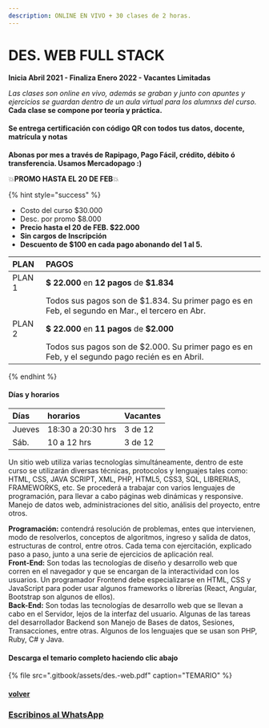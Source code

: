 ```yaml
---
description: ONLINE EN VIVO + 30 clases de 2 horas.
---
```


# DES. WEB FULL STACK

**Inicia Abril 2021 - Finaliza Enero 2022 - Vacantes Limitadas**

_Las clases son online en vivo, además se graban y  junto con apuntes y ejercicios se guardan dentro de un aula virtual para los alumnxs del curso._ **Cada clase se compone por teoría y práctica.** 

#### **Se entrega certificación con código QR con todos tus datos, docente, matrícula y notas**

**Abonas por mes a través de Rapipago, Pago Fácil, crédito, débito ó transferencia. Usamos Mercadopago :\)** 

💥**PROMO HASTA EL 20 DE FEB**💥 

{% hint style="success" %}
* Costo del curso $30.000
* Desc. por promo $8.000
* **Precio hasta el 20 de FEB. $22.000**
* **Sin cargos de Inscripción**
* **Descuento de $100 en cada pago abonando del 1 al 5.** 

| PLAN | PAGOS |
| :--- | :--- |
| PLAN 1 | **$ 22.000** en **12 pagos** de **$1.834**  |
|  | Todos sus pagos son de $1.834. Su primer pago es en Feb, el segundo en Mar., el tercero en Abr.  |
| PLAN 2 | **$ 22.000** en **11 pagos** de **$2.000**  |
|  | Todos sus pagos son de $2.000. Su primer pago es en Feb, y el segundo pago recién es en Abril. |
{% endhint %}

#### Días y horarios

| Días | horarios | Vacantes |
| :--- | :--- | :--- |
| Jueves | 18:30 a 20:30 hrs | 3 de 12 |
| Sáb. | 10 a 12 hrs | 3 de 12 |

Un sitio web utiliza varias tecnologías simultáneamente, dentro de este curso se utilizarán diversas técnicas, protocolos y lenguajes tales como: HTML, CSS, JAVA SCRIPT, XML, PHP, HTML5, CSS3, SQL, LIBRERIAS, FRAMEWORKS, etc. Se procederá a trabajar con varios lenguajes de programación, para llevar a cabo páginas web dinámicas y responsive. Manejo de datos web, administraciones del sitio, análisis del proyecto, entre otros.

**Programación:** contendrá resolución de problemas, entes que intervienen, modo de resolverlos, conceptos de algoritmos, ingreso y salida de datos, estructuras de control, entre otros. Cada tema con ejercitación, explicado paso a paso, junto a una serie de ejercicios de aplicación real.  
**Front-End:** Son todas las tecnologías de diseño y desarrollo web que corren en el navegador y que se encargan de la interactividad con los usuarios. Un programador Frontend debe especializarse en HTML, CSS y JavaScript para poder usar algunos frameworks o librerías \(React, Angular, Bootstrap son algunos de ellos\).  
**Back-End:** Son todas las tecnologías de desarrollo web que se llevan a cabo en el Servidor, lejos de la interfaz del usuario. Algunas de las tareas del desarrollador Backend son Manejo de Bases de datos, Sesiones, Transacciones, entre otras. Algunos de los lenguajes que se usan son PHP, Ruby, C\# y Java.

#### Descarga el temario completo haciendo clic abajo

{% file src=".gitbook/assets/des.-web.pdf" caption="TEMARIO" %}

#### [volver](./)

### [Escribinos al WhatsApp](http://wa.me/5491164622877?text=Me%20interesa%20el%20curso%20de%20Des.%20Web)



